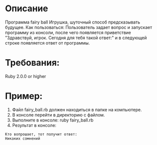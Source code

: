 # Описание
Программа fairy ball
Игрушка, шуточный способ предсказывать будущее.
Как пользоваться: Пользователь задает вопрос и запускает программу из консоли, после чего появляется приветствие "Здравствуй, игрок. Сегодня для тебя такой ответ:"
и в следующей строке появляется ответ от программы.

# Требования:
Ruby 2.0.0 or higher

# Пример:
1. Файл fairy_ball.rb должен находиться в папке на компьютере.
2. В консoле перейти в директорию с файлом.
2. Выполните в консоле: ruby fairy_ball.rb
3. Результат в консоле:

```
Кто вопрошает, тот получит ответ:
Никаких сомнений 
```         




